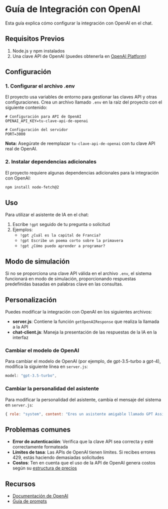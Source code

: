 # Guía de Integración con OpenAI

Esta guía explica cómo configurar la integración con OpenAI en el chat.

## Requisitos Previos

1. Node.js y npm instalados
2. Una clave API de OpenAI (puedes obtenerla en [OpenAI Platform](https://platform.openai.com/api-keys))

## Configuración

### 1. Configurar el archivo .env

El proyecto usa variables de entorno para gestionar las claves API y otras configuraciones. Crea un archivo llamado `.env` en la raíz del proyecto con el siguiente contenido:

```
# Configuración para API de OpenAI
OPENAI_API_KEY=tu-clave-api-de-openai

# Configuración del servidor
PORT=3000
```

**Nota:** Asegúrate de reemplazar `tu-clave-api-de-openai` con tu clave API real de OpenAI.

### 2. Instalar dependencias adicionales

El proyecto requiere algunas dependencias adicionales para la integración con OpenAI:

```bash
npm install node-fetch@2
```

## Uso

Para utilizar el asistente de IA en el chat:

1. Escribe `!gpt` seguido de tu pregunta o solicitud
2. Ejemplos:
   - `!gpt ¿Cuál es la capital de Francia?`
   - `!gpt Escribe un poema corto sobre la primavera`
   - `!gpt ¿Cómo puedo aprender a programar?`

## Modo de simulación

Si no se proporciona una clave API válida en el archivo `.env`, el sistema funcionará en modo de simulación, proporcionando respuestas predefinidas basadas en palabras clave en las consultas.

## Personalización

Puedes modificar la integración con OpenAI en los siguientes archivos:

- **server.js**: Contiene la función `getOpenAIResponse` que realiza la llamada a la API
- **chat-client.js**: Maneja la presentación de las respuestas de la IA en la interfaz

### Cambiar el modelo de OpenAI

Para cambiar el modelo de OpenAI (por ejemplo, de gpt-3.5-turbo a gpt-4), modifica la siguiente línea en `server.js`:

```javascript
model: "gpt-3.5-turbo",
```

### Cambiar la personalidad del asistente

Para modificar la personalidad del asistente, cambia el mensaje del sistema en `server.js`:

```javascript
{ role: "system", content: "Eres un asistente amigable llamado GPT Assistant. Responde de manera concisa, útil e informativa. Limita tus respuestas a 150 palabras." },
```

## Problemas comunes

- **Error de autenticación**: Verifica que la clave API sea correcta y esté correctamente formateada
- **Límites de tasa**: Las APIs de OpenAI tienen límites. Si recibes errores 429, estás haciendo demasiadas solicitudes
- **Costos**: Ten en cuenta que el uso de la API de OpenAI genera costos según su [estructura de precios](https://openai.com/pricing)

## Recursos

- [Documentación de OpenAI](https://platform.openai.com/docs/api-reference)
- [Guía de prompts](https://platform.openai.com/docs/guides/prompt-engineering)